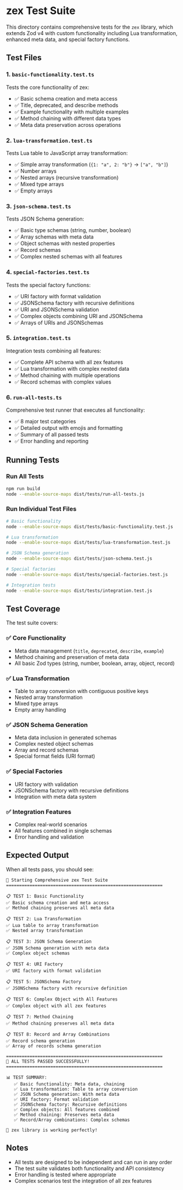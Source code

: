 # zex Test Suite

This directory contains comprehensive tests for the `zex` library, which extends Zod v4 with custom functionality including Lua transformation, enhanced meta data, and special factory functions.

## Test Files

### 1. `basic-functionality.test.ts`
Tests the core functionality of zex:
- ✅ Basic schema creation and meta access
- ✅ Title, deprecated, and describe methods
- ✅ Example functionality with multiple examples
- ✅ Method chaining with different data types
- ✅ Meta data preservation across operations

### 2. `lua-transformation.test.ts`
Tests Lua table to JavaScript array transformation:
- ✅ Simple array transformation (`{1: "a", 2: "b"}` → `["a", "b"]`)
- ✅ Number arrays
- ✅ Nested arrays (recursive transformation)
- ✅ Mixed type arrays
- ✅ Empty arrays

### 3. `json-schema.test.ts`
Tests JSON Schema generation:
- ✅ Basic type schemas (string, number, boolean)
- ✅ Array schemas with meta data
- ✅ Object schemas with nested properties
- ✅ Record schemas
- ✅ Complex nested schemas with all features

### 4. `special-factories.test.ts`
Tests the special factory functions:
- ✅ URI factory with format validation
- ✅ JSONSchema factory with recursive definitions
- ✅ URI and JSONSchema validation
- ✅ Complex objects combining URI and JSONSchema
- ✅ Arrays of URIs and JSONSchemas

### 5. `integration.test.ts`
Integration tests combining all features:
- ✅ Complete API schema with all zex features
- ✅ Lua transformation with complex nested data
- ✅ Method chaining with multiple operations
- ✅ Record schemas with complex values

### 6. `run-all-tests.ts`
Comprehensive test runner that executes all functionality:
- ✅ 8 major test categories
- ✅ Detailed output with emojis and formatting
- ✅ Summary of all passed tests
- ✅ Error handling and reporting

## Running Tests

### Run All Tests
```bash
npm run build
node --enable-source-maps dist/tests/run-all-tests.js
```

### Run Individual Test Files
```bash
# Basic functionality
node --enable-source-maps dist/tests/basic-functionality.test.js

# Lua transformation
node --enable-source-maps dist/tests/lua-transformation.test.js

# JSON Schema generation
node --enable-source-maps dist/tests/json-schema.test.js

# Special factories
node --enable-source-maps dist/tests/special-factories.test.js

# Integration tests
node --enable-source-maps dist/tests/integration.test.js
```

## Test Coverage

The test suite covers:

### ✅ Core Functionality
- Meta data management (`title`, `deprecated`, `describe`, `example`)
- Method chaining and preservation of meta data
- All basic Zod types (string, number, boolean, array, object, record)

### ✅ Lua Transformation
- Table to array conversion with contiguous positive keys
- Nested array transformation
- Mixed type arrays
- Empty array handling

### ✅ JSON Schema Generation
- Meta data inclusion in generated schemas
- Complex nested object schemas
- Array and record schemas
- Special format fields (URI format)

### ✅ Special Factories
- URI factory with validation
- JSONSchema factory with recursive definitions
- Integration with meta data system

### ✅ Integration Features
- Complex real-world scenarios
- All features combined in single schemas
- Error handling and validation

## Expected Output

When all tests pass, you should see:

```
🚀 Starting Comprehensive zex Test Suite
============================================================

📋 TEST 1: Basic Functionality
✅ Basic schema creation and meta access
✅ Method chaining preserves all meta data

📋 TEST 2: Lua Transformation  
✅ Lua table to array transformation
✅ Nested array transformation

📋 TEST 3: JSON Schema Generation
✅ JSON Schema generation with meta data
✅ Complex object schemas

📋 TEST 4: URI Factory
✅ URI factory with format validation

📋 TEST 5: JSONSchema Factory
✅ JSONSchema factory with recursive definition

📋 TEST 6: Complex Object with All Features
✅ Complex object with all zex features

📋 TEST 7: Method Chaining
✅ Method chaining preserves all meta data

📋 TEST 8: Record and Array Combinations
✅ Record schema generation
✅ Array of records schema generation

============================================================
🎉 ALL TESTS PASSED SUCCESSFULLY!
============================================================

📊 TEST SUMMARY:
   ✅ Basic functionality: Meta data, chaining
   ✅ Lua transformation: Table to array conversion
   ✅ JSON Schema generation: With meta data
   ✅ URI factory: Format validation
   ✅ JSONSchema factory: Recursive definitions
   ✅ Complex objects: All features combined
   ✅ Method chaining: Preserves meta data
   ✅ Record/Array combinations: Complex schemas

🚀 zex library is working perfectly!
```

## Notes

- All tests are designed to be independent and can run in any order
- The test suite validates both functionality and API consistency
- Error handling is tested where appropriate
- Complex scenarios test the integration of all zex features 